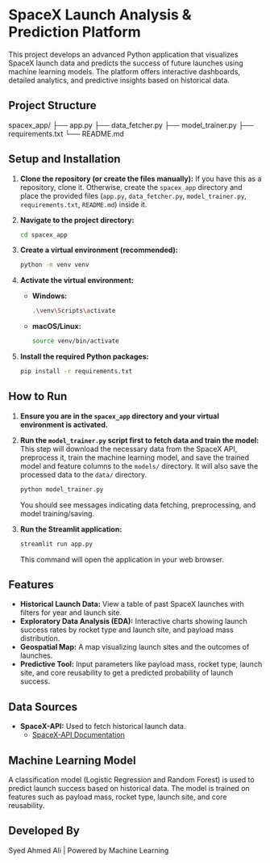 # SpaceX Launch Analysis & Prediction Platform

This project develops an advanced Python application that visualizes SpaceX launch data and predicts the success of future launches using machine learning models. The platform offers interactive dashboards, detailed analytics, and predictive insights based on historical data.

## Project Structure


spacex_app/
├── app.py
├── data_fetcher.py
├── model_trainer.py
├── requirements.txt
└── README.md


## Setup and Installation

1.  **Clone the repository (or create the files manually):**
    If you have this as a repository, clone it. Otherwise, create the `spacex_app` directory and place the provided files (`app.py`, `data_fetcher.py`, `model_trainer.py`, `requirements.txt`, `README.md`) inside it.

2.  **Navigate to the project directory:**
    ```bash
    cd spacex_app
    ```

3.  **Create a virtual environment (recommended):**
    ```bash
    python -m venv venv
    ```

4.  **Activate the virtual environment:**
    * **Windows:**
        ```bash
        .\venv\Scripts\activate
        ```
    * **macOS/Linux:**
        ```bash
        source venv/bin/activate
        ```

5.  **Install the required Python packages:**
    ```bash
    pip install -r requirements.txt
    ```

## How to Run

1.  **Ensure you are in the `spacex_app` directory and your virtual environment is activated.**

2.  **Run the `model_trainer.py` script first to fetch data and train the model:**
    This step will download the necessary data from the SpaceX API, preprocess it, train the machine learning model, and save the trained model and feature columns to the `models/` directory. It will also save the processed data to the `data/` directory.
    ```bash
    python model_trainer.py
    ```
    You should see messages indicating data fetching, preprocessing, and model training/saving.

3.  **Run the Streamlit application:**
    ```bash
    streamlit run app.py
    ```

    This command will open the application in your web browser.

## Features

* **Historical Launch Data:** View a table of past SpaceX launches with filters for year and launch site.
* **Exploratory Data Analysis (EDA):** Interactive charts showing launch success rates by rocket type and launch site, and payload mass distribution.
* **Geospatial Map:** A map visualizing launch sites and the outcomes of launches.
* **Predictive Tool:** Input parameters like payload mass, rocket type, launch site, and core reusability to get a predicted probability of launch success.

## Data Sources

* **SpaceX-API:** Used to fetch historical launch data.
    * [SpaceX-API Documentation](https://github.com/r-spacex/SpaceX-API/blob/master/docs/v4/README.md)

## Machine Learning Model

A classification model (Logistic Regression and Random Forest) is used to predict launch success based on historical data. The model is trained on features such as payload mass, rocket type, launch site, and core reusability.

## Developed By

Syed Ahmed Ali | Powered by Machine Learning
